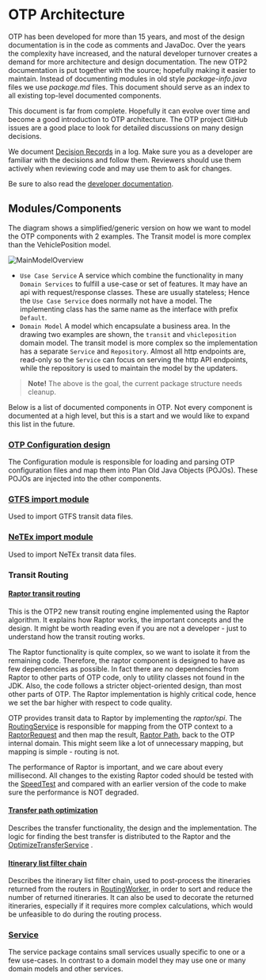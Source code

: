 # OTP Architecture

OTP has been developed for more than 15 years, and most of the design documentation is in the code as
comments and JavaDoc. Over the years the complexity have increased, and the natural developer
turnover creates a demand for more architecture and design documentation. The new OTP2 documentation
is put together with the source; hopefully making it easier to maintain. Instead of documenting
modules in old style _package-info.java_ files we use _package.md_ files. This document should serve
as an index to all existing top-level documented components.

This document is far from complete. Hopefully it can evolve over time and become a good
introduction to OTP architecture. The OTP project GitHub issues are a good place to look for
detailed discussions on many design decisions.

We document [Decision Records](DEVELOPMENT_DECISION_RECORDS.md) in a log. Make sure you as a developer are familiar 
with the decisions and follow them. Reviewers should use them actively when reviewing code and may
use them to ask for changes.

Be sure to also read the [developer documentation](doc/user/Developers-Guide.md).

## Modules/Components

The diagram shows a simplified/generic version on how we want to model the OTP components with 2 
examples. The Transit model is more complex than the VehiclePosition model.   

![MainModelOverview](doc/dev/images/ServiceModelOverview.png)

 - `Use Case Service` A service which combine the functionality in many `Domain Services` to fulfill
   a use-case or set of features. It may have an api with request/response classes. These are 
   usually stateless; Hence the `Use Case Service` does normally not have a model. The implementing
   class has the same name as the interface with prefix `Default`.
 - `Domain Model` A model which encapsulate a business area. In the drawing two examples are shown,
   the `transit` and `vhicleposition` domain model. The transit model is more complex so the 
   implementation has a separate `Service` and `Repository`. Almost all http endpoints are, 
   read-only so the `Service` can focus on serving the http API endpoints, while the repository
   is used to maintain the model by the updaters. 

> **Note!** The above is the goal, the current package structure needs cleanup.


Below is a list of documented components in OTP. Not every component is documented at a high level,
but this is a start and we would like to expand this list in the future.

### [OTP Configuration design](application/src/main/java/org/opentripplanner/standalone/config/package.md)

The Configuration module is responsible for loading and parsing OTP configuration files and map them
into Plan Old Java Objects (POJOs). These POJOs are injected into the other components.

### [GTFS import module](application/src/main/java/org/opentripplanner/gtfs/package.md)

Used to import GTFS transit data files.

### [NeTEx import module](application/src/main/java/org/opentripplanner/netex/package.md)

Used to import NeTEx transit data files.

### Transit Routing

#### [Raptor transit routing](application/src/main/java/org/opentripplanner/raptor/package.md)

This is the OTP2 new transit routing engine implemented using the Raptor algorithm. It explains how
Raptor works, the important concepts and the design. It might be worth reading even if you are not a
developer - just to understand how the transit routing works.

The Raptor functionality is quite complex, so we want to isolate it from the remaining code.
Therefore, the raptor component is designed to have as few dependencies as possible. In fact there
are _no_
dependencies from Raptor to other parts of OTP code, only to utility classes not found in the JDK.
Also, the code follows a stricter object-oriented design, than most other parts of OTP. The Raptor
implementation is highly critical code, hence we set the bar higher with respect to code quality.

OTP provides transit data to Raptor by implementing the _raptor/spi_. The 
[RoutingService](application/src/main/java/org/opentripplanner/routing/service/DefaultRoutingService.java)
is responsible for mapping from the OTP context to a
[RaptorRequest](application/src/main/java/org/opentripplanner/raptor/api/request/RaptorRequest.java)
and then map the
result, [Raptor Path](application/src/main/java/org/opentripplanner/raptor/api/path/RaptorPath.java), back to
the OTP internal domain. This might seem like a lot of unnecessary mapping, but mapping is simple -
routing is not.

The performance of Raptor is important, and we care about every millisecond. All changes to the
existing Raptor coded should be tested with the
[SpeedTest](application/src/test/java/org/opentripplanner/transit/speed_test/package.md) and compared
with an earlier version of the code to make sure the performance is NOT degraded.

#### [Transfer path optimization](application/src/main/java/org/opentripplanner/routing/algorithm/transferoptimization/package.md)

Describes the transfer functionality, the design and the implementation. The logic for finding the
best transfer is distributed to the Raptor and
the [OptimizeTransferService](application/src/main/java/org/opentripplanner/routing/algorithm/transferoptimization/OptimizeTransferService.java)
.

#### [Itinerary list filter chain](application/src/main/java/org/opentripplanner/routing/algorithm/filterchain/package.md)

Describes the itinerary list filter chain, used to post-process the itineraries returned from the
routers in [RoutingWorker](application/src/main/java/org/opentripplanner/routing/algorithm/RoutingWorker.java),
in order to sort and reduce the number of returned itineraries. It can also be used to decorate the
returned itineraries, especially if it requires more complex calculations, which would be unfeasible
to do during the routing process.

### [Service](application/src/main/java/org/opentripplanner/service/package.md)
The service package contains small services usually specific to one or a few use-cases. In contrast 
to a domain model they may use one or many domain models and other services. 
